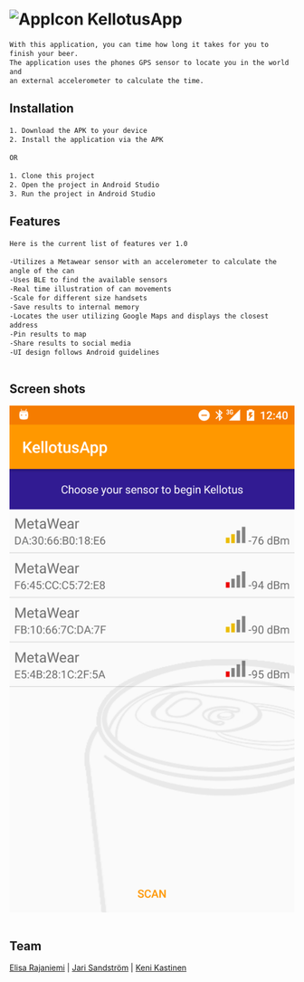 
# ![AppIcon](https://github.com/elisara/KellotusApp/blob/master/app/src/main/res/mipmap-hdpi/bottle.png) KellotusApp
```
With this application, you can time how long it takes for you to finish your beer.
The application uses the phones GPS sensor to locate you in the world and 
an external accelerometer to calculate the time.
```

## Installation
```
1. Download the APK to your device
2. Install the application via the APK

OR

1. Clone this project
2. Open the project in Android Studio
3. Run the project in Android Studio
```

## Features

```
Here is the current list of features ver 1.0

-Utilizes a Metawear sensor with an accelerometer to calculate the angle of the can
-Uses BLE to find the available sensors
-Real time illustration of can movements
-Scale for different size handsets
-Save results to internal memory
-Locates the user utilizing Google Maps and displays the closest address
-Pin results to map
-Share results to social media
-UI design follows Android guidelines


```

## Screen shots

![Image1](https://github.com/elisara/KellotusApp/blob/master/Screenshots/Screenshot_20161011-124013.png)

```
```

## Team

[Elisa Rajaniemi](https://github.com/elisara/) | [Jari Sandström](https://github.com/jarisand/) | [Keni Kastinen](https://github.com/KeniKastinen/)
